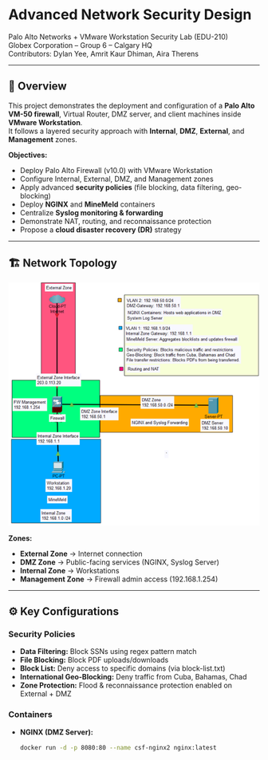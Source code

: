 # Advanced Network Security Design

Palo Alto Networks + VMware Workstation Security Lab (EDU-210)  
Globex Corporation – Group 6 – Calgary HQ  
Contributors: Dylan Yee, Amrit Kaur Dhiman, Aira Therens  

---

## 📖 Overview

This project demonstrates the deployment and configuration of a **Palo Alto VM-50 firewall**, Virtual Router, DMZ server, and client machines inside **VMware Workstation**.  
It follows a layered security approach with **Internal**, **DMZ**, **External**, and **Management** zones.  

**Objectives:**
- Deploy Palo Alto Firewall (v10.0) with VMware Workstation
- Configure Internal, External, DMZ, and Management zones
- Apply advanced **security policies** (file blocking, data filtering, geo-blocking)
- Deploy **NGINX** and **MineMeld** containers
- Centralize **Syslog monitoring & forwarding**
- Demonstrate NAT, routing, and reconnaissance protection
- Propose a **cloud disaster recovery (DR)** strategy

---

## 🏗️ Network Topology

![Topology Diagram](assets/topology-diagram.png)

**Zones:**
- **External Zone** → Internet connection  
- **DMZ Zone** → Public-facing services (NGINX, Syslog Server)  
- **Internal Zone** → Workstations  
- **Management Zone** → Firewall admin access (192.168.1.254)  

---

## ⚙️ Key Configurations

### Security Policies
- **Data Filtering:** Block SSNs using regex pattern match  
- **File Blocking:** Block PDF uploads/downloads  
- **Block List:** Deny access to specific domains (via block-list.txt)  
- **International Geo-Blocking:** Deny traffic from Cuba, Bahamas, Chad  
- **Zone Protection:** Flood & reconnaissance protection enabled on External + DMZ  

### Containers
- **NGINX (DMZ Server):**
  ```bash
  docker run -d -p 8080:80 --name csf-nginx2 nginx:latest
